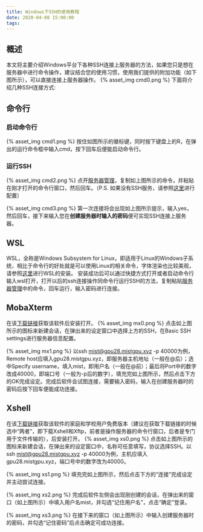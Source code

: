 ```yaml
---
title: Windows下SSH的使用教程
date: 2020-04-08 15:00:00
tags:
---
```

## 概述
本文将主要介绍Windows平台下各种SSH连接上服务器的方法，如果您只是想在服务器中进行命令操作，建议结合您的使用习惯，使用我们提供的附加功能（如下图所示），可以直接连接上服务器操作。
{% asset_img cmd0.png %}
下面将介绍几种SSH连接方式:

## 命令行
### 启动命令行
{% asset_img cmd1.png %}
按住如图所示的徽标键，同时按下键盘上的R，在弹出的运行命令框中输入cmd，按下回车后便能启动命令行。

### 运行SSH
{% asset_img cmd2.png %}
点开[服务器管理](https://mistgpu.com/user/)，复制如上图所示的命令，并粘贴在刚才打开的命令行窗口，然后回车。（P.S. 如果没有SSH服务，请参照[这里](https://jingyan.baidu.com/article/9158e0002c159ea254122821.html)进行配置）

{% asset_img cmd3.png %}
第一次连接将会出现如上图所示提示，输入yes，然后回车，接下来输入您在**创建服务器时输入的密码**便可实现SSH连接上服务器。

## WSL
WSL，全称是Windows Subsystem for Linux，即适用于Linux的Windows子系统，相比于命令行的好处就是可以使用Linux的相关命令，字体渲染也比较美观，请参照[这里](https://jingyan.baidu.com/article/e4d08ffd5849e20fd2f60d93.html)进行WSL的安装。
安装成功后可以通过快捷方式打开或者启动命令行输入wsl打开，打开以后的ssh连接操作同命令行运行SSH的方法，复制粘贴[服务器管理](https://mistgpu.com/user/)中的命令，回车运行，输入密码进行连接。

## MobaXterm
在该[下载链接](https://mobaxterm.mobatek.net/download.html)获取该软件后安装打开。
{% asset_img mx0.png %}
点击如上图所示的图标来新建会话，在弹出来的设定窗口中选择上方的SSH，在Basic SSH settings进行服务器信息配置。

{% asset_img mx1.png %}
以ssh mist@gpu28.mistgpu.xyz -p 40000为例，Remote host应填入gpu28.mistgpu.xyz，即服务器主机地址（一般在@后）；选中Specify username，填入mist，即用户名（一般在@前）；最后将Port中的数字改成40000，即端口号（一般为-p后的数字），填充完如上图所示，然后点击下方的OK完成设定。完成后软件会试图连接，需要输入密码，输入在创建服务器时的密码后按下回车便能成功连接。

## Xshell
在该[下载链接](https://www.netsarang.com/zh/free-for-home-school/)获取该软件的家庭和学校用户免费版本（建议在获取下载链接的时候选中“两者”，即下载Xshell和Xftp，前者是操作服务器的命令行窗口，后者是专门用于文件传输的），后安装打开。
{% asset_img xs0.png %}
点击如上图所示的图标来新建会话，在弹出来的设定窗口中，名称可任意填写，协议选择SSH。以ssh mist@gpu28.mistgpu.xyz -p 40000为例，主机应填入gpu28.mistgpu.xyz，端口号中的数字改为40000。

{% asset_img xs1.png %}
填充完如上图所示，然后点击下方的“连接”完成设定并主动尝试连接。

{% asset_img xs2.png %}
完成后软件左侧会出现刚创建的会话，在弹出来的窗口（如上图所示）中填入用户名mist，并勾选“记住用户名”，点击“确定”登录。

{% asset_img xs3.png %}
在接下来的窗口（如上图所示）中输入创建服务器时的密码，并勾选“记住密码”后点击确定可成功连接。
